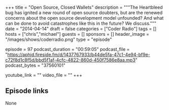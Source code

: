 +++
title = "Open Source, Closed Wallets"
description = """The Heartbleed bug has ignited a new round of open source doubters, but are the renewed concerns about the open source development model unfounded? And what can be done to avoid catastrophes like this in the future? We discuss."""
date = "2014-04-14"
draft = false
categories = ["Coder Radio"]
tags = []
hosts = ["chris","michael"]
guests = []
sponsors = []
header_image = "/images/shows/coderradio.png"
type = "episode"

episode = 97
podcast_duration = "00:59:05"
podcast_file = "https://aphid.fireside.fm/d/1437767933/b44de5fa-47c1-4e94-bf9e-c72f8d1c8f5d/bbd5f1af-4cfc-4822-860d-450f7586e8aa.mp3"
podcast_bytes = "37560101"

youtube_link = ""
video_file = ""
+++

## Episode links

None

